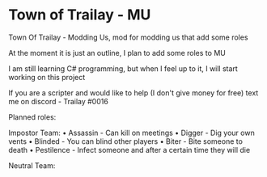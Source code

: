 # Town of Trailay - MU
Town Of Trailay - Modding Us, mod for modding us that add some roles

At the moment it is just an outline, I plan to add some roles to MU

I am still learning C# programming, but when I feel up to it, I will start working on this project

If you are a scripter and would like to help (I don't give money for free) text me on discord - Trailay #0016

Planned roles:

Impostor Team:
• Assassin - Can kill on meetings
• Digger - Dig your own vents
• Blinded - You can blind other players
• Biter - Bite someone to death
• Pestilence - Infect someone and after a certain time they will die

Neutral Team:
